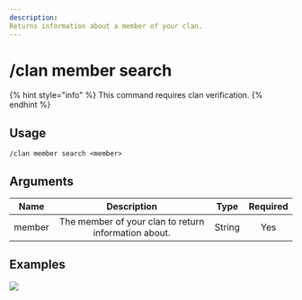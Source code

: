 ```yaml
---
description:
Returns information about a member of your clan.
---
```


# /clan member search

{% hint style="info" %}
This command requires clan verification.
{% endhint %}

## Usage

```
/clan member search <member>
```

## Arguments

| Name   | Description                                          | Type   | Required |
| :----: | :--------------------------------------------------: | :----: | :------: |
| member | The member of your clan to return information about. | String | Yes      |

## Examples

![](https://github.com/xNickyDev/Forkman/assets/111157596/0424f449-5749-4f39-b5bf-3ebb6d1432f3)
